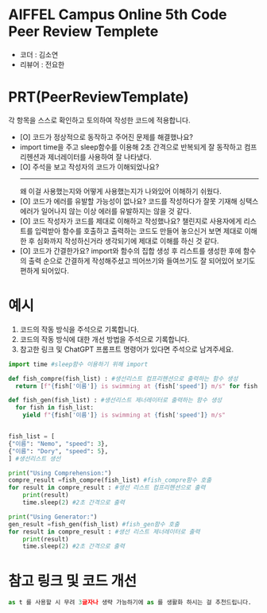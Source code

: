 # AIFFEL Campus Online 5th Code Peer Review Templete
- 코더 : 김소연
- 리뷰어 : 전요한


# PRT(PeerReviewTemplate) 
각 항목을 스스로 확인하고 토의하여 작성한 코드에 적용합니다.

- [O] 코드가 정상적으로 동작하고 주어진 문제를 해결했나요?<br>
- import time을 주고 sleep함수를 이용해 2초 간격으로 반복되게 잘 동작하고 컴프리헨션과 제너레이터를 사용하여 잘 나타냈다.
- [O] 주석을 보고 작성자의 코드가 이해되었나요?<br><hr>
  왜 이걸 사용했는지와 어떻게 사용했는지가 나와있어 이해하기 쉬웠다.
- [O] 코드가 에러를 유발할 가능성이 없나요?
  코드를 작성하다가 잘못 기재해 싱택스에러가 일어나지 않는 이상 에러를 유발하지는 않을 것 같다.
- [O] 코드 작성자가 코드를 제대로 이해하고 작성했나요?
  챌린지로 사용자에게 리스트를 입력받아 함수를 호출하고 출력하는 코드도 만들어 놓으신거 보면 제대로 이해한 후 심화까지 작성하신거라 생각되기에
  제대로 이해를 하신 것 같다.
- [O] 코드가 간결한가요?
  import와 함수의 집합 생성 후 리스트를 생성한 후에 함수의 출력 순으로 간결하게 작성해주셨고 띄어쓰기와 들여쓰기도 잘 되어있어 보기도 편하게
  되어있다.

# 예시
1. 코드의 작동 방식을 주석으로 기록합니다.
2. 코드의 작동 방식에 대한 개선 방법을 주석으로 기록합니다.
3. 참고한 링크 및 ChatGPT 프롬프트 명령어가 있다면 주석으로 남겨주세요.
```python
import time #sleep함수 이용하기 위해 import

def fish_compre(fish_list) : #생선리스트 컴프리헨션으로 출력하는 함수 생성
  return [f"{fish['이름']} is swimming at {fish['speed']} m/s" for fish in fish_list]

def fish_gen(fish_list) : #생선리스트 제너레이터로 출력하는 함수 생성
  for fish in fish_list:
    yield f"{fish['이름']} is swimming at {fish['speed']} m/s"


fish_list = [
{"이름": "Nemo", "speed": 3},
{"이름": "Dory", "speed": 5},
] #생선리스트 생선

print("Using Comprehension:")
compre_result =fish_compre(fish_list) #fish_compre함수 호출
for result in compre_result : #생선 리스트 컴프리헨션으로 출력
    print(result)
    time.sleep(2) #2초 간격으로 출력

print("Using Generator:")
gen_result =fish_gen(fish_list) #fish_gen함수 호출
for result in compre_result : #생선 리스트 제너레이터로 출력
    print(result)
    time.sleep(2) #2초 간격으로 출력
```

# 참고 링크 및 코드 개선
```python
as t 를 사용할 시 무려 3글자나 생략 가능하기에 as 를 생활화 하시는 걸 추천드립니다.

```
